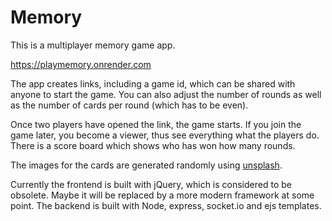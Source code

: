 # Memory

This is a multiplayer memory game app.

https://playmemory.onrender.com

The app creates links, including a game id, which can be shared with anyone to start the game. You can also adjust the number of rounds as well as the number of cards per round (which has to be even).

Once two players have opened the link, the game starts. If you join the game later, you become a viewer, thus see everything what the players do. There is a score board which shows who has won how many rounds.

The images for the cards are generated randomly using [unsplash](https://unsplash.com/).

Currently the frontend is built with jQuery, which is considered to be obsolete. Maybe it will be replaced by a more modern framework at some point. The backend is built with Node, express, socket.io and ejs templates.
